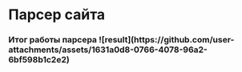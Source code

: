 <h1>Парсер сайта</h1>


<h3>Итог работы парсера
  ![result](https://github.com/user-attachments/assets/1631a0d8-0766-4078-96a2-6bf598b1c2e2)
</h3>

